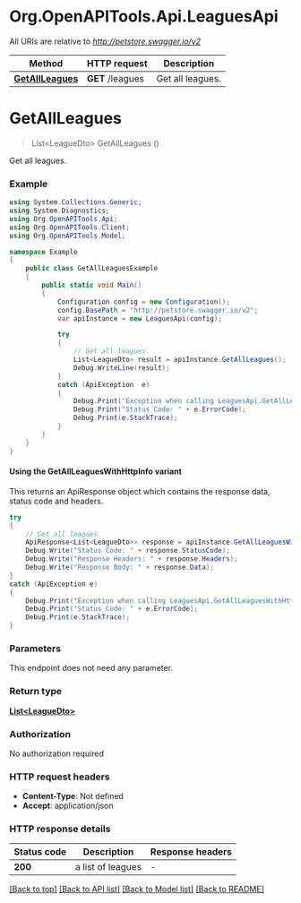 # Org.OpenAPITools.Api.LeaguesApi

All URIs are relative to *http://petstore.swagger.io/v2*

| Method | HTTP request | Description |
|--------|--------------|-------------|
| [**GetAllLeagues**](LeaguesApi.md#getallleagues) | **GET** /leagues | Get all leagues. |

<a id="getallleagues"></a>
# **GetAllLeagues**
> List&lt;LeagueDto&gt; GetAllLeagues ()

Get all leagues.

### Example
```csharp
using System.Collections.Generic;
using System.Diagnostics;
using Org.OpenAPITools.Api;
using Org.OpenAPITools.Client;
using Org.OpenAPITools.Model;

namespace Example
{
    public class GetAllLeaguesExample
    {
        public static void Main()
        {
            Configuration config = new Configuration();
            config.BasePath = "http://petstore.swagger.io/v2";
            var apiInstance = new LeaguesApi(config);

            try
            {
                // Get all leagues.
                List<LeagueDto> result = apiInstance.GetAllLeagues();
                Debug.WriteLine(result);
            }
            catch (ApiException  e)
            {
                Debug.Print("Exception when calling LeaguesApi.GetAllLeagues: " + e.Message);
                Debug.Print("Status Code: " + e.ErrorCode);
                Debug.Print(e.StackTrace);
            }
        }
    }
}
```

#### Using the GetAllLeaguesWithHttpInfo variant
This returns an ApiResponse object which contains the response data, status code and headers.

```csharp
try
{
    // Get all leagues.
    ApiResponse<List<LeagueDto>> response = apiInstance.GetAllLeaguesWithHttpInfo();
    Debug.Write("Status Code: " + response.StatusCode);
    Debug.Write("Response Headers: " + response.Headers);
    Debug.Write("Response Body: " + response.Data);
}
catch (ApiException e)
{
    Debug.Print("Exception when calling LeaguesApi.GetAllLeaguesWithHttpInfo: " + e.Message);
    Debug.Print("Status Code: " + e.ErrorCode);
    Debug.Print(e.StackTrace);
}
```

### Parameters
This endpoint does not need any parameter.
### Return type

[**List&lt;LeagueDto&gt;**](LeagueDto.md)

### Authorization

No authorization required

### HTTP request headers

 - **Content-Type**: Not defined
 - **Accept**: application/json


### HTTP response details
| Status code | Description | Response headers |
|-------------|-------------|------------------|
| **200** | a list of leagues |  -  |

[[Back to top]](#) [[Back to API list]](../README.md#documentation-for-api-endpoints) [[Back to Model list]](../README.md#documentation-for-models) [[Back to README]](../README.md)

